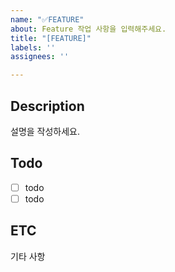 ```yaml
---
name: "✅FEATURE"
about: Feature 작업 사항을 입력해주세요.
title: "[FEATURE]"
labels: ''
assignees: ''

---
```


## Description
설명을 작성하세요.
## Todo
- [ ] todo
- [ ] todo
## ETC
기타 사항
